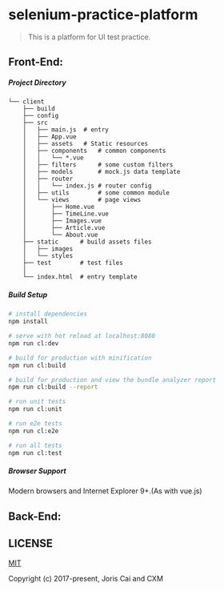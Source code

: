 # selenium-practice-platform

> This is a platform for UI test practice.

## Front-End:

##### Project Directory

```
└── client
	├── build
	├── config
	├── src
	│   ├── main.js	 # entry
	│   ├── App.vue
	│   ├── assets   # Static resources
	│   ├── components 	 # common components
	│   │   └── *.vue
	│   ├── filters 	 # some custom filters
	│   ├── models		 # mock.js data template
	│   ├── router
	│   │   └── index.js # router config
	│   ├── utils        # some common module
	│   └── views		 # page views
	│       ├── Home.vue
	│       ├── TimeLine.vue
	│       ├── Images.vue
	│       ├── Article.vue
	│       └── About.vue
	├── static		# build assets files
	│   ├── images
	│   └── styles
	├── test		# test files
	│
	└── index.html 	# entry template
```

#####  Build Setup

``` bash
# install dependencies
npm install

# serve with hot reload at localhost:8080
npm run cl:dev

# build for production with minification
npm run cl:build

# build for production and view the bundle analyzer report
npm run cl:build --report

# run unit tests
npm run cl:unit

# run e2e tests
npm run cl:e2e

# run all tests
npm run cl:test
```

##### Browser Support

Modern browsers and Internet Explorer 9+.(As with vue.js)

## Back-End:



## LICENSE

[MIT](https://opensource.org/licenses/MIT)

Copyright (c) 2017-present, Joris Cai and CXM